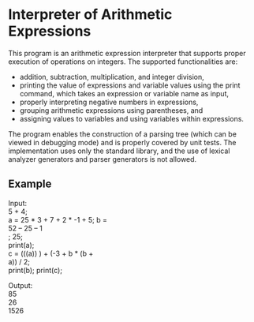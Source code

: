 # Interpreter of Arithmetic Expressions

This program is an arithmetic expression interpreter that supports proper execution of operations on integers. The supported functionalities are:

- addition, subtraction, multiplication, and integer division,
- printing the value of expressions and variable values using the print command, which takes an expression or variable name as input,
- properly interpreting negative numbers in expressions,
- grouping arithmetic expressions using parentheses, and
- assigning values to variables and using variables within expressions.

The program enables the construction of a parsing tree (which can be viewed in debugging mode) and is properly covered by unit tests. The implementation uses only the standard library, and the use of lexical analyzer generators and parser generators is not allowed.

## Example 

Input:<br>
5 + 4;<br>
a = 25 * 3 + 7 + 2 * -1 + 5; b =<br>
52 – 25 – 1<br>
 ; 25;<br>
print(a);<br>
c = (((a)) ) + (-3 + b * (b + <br>
a)) / 2;<br>
print(b); print(c);<br>

Output:<br>
85<br>
26<br>
1526<br>

